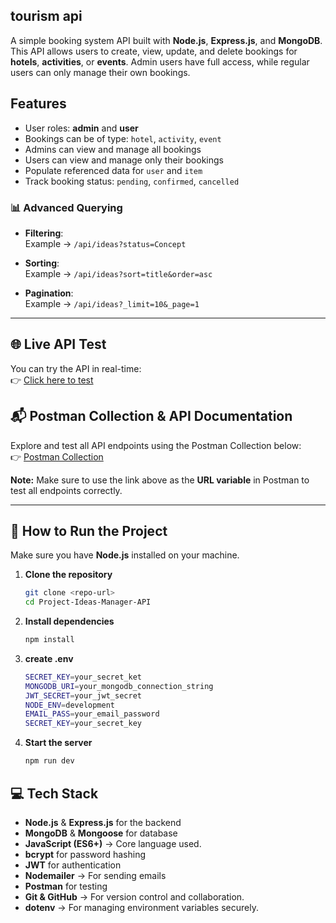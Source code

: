 ## tourism api

A simple booking system API built with **Node.js**, **Express.js**, and **MongoDB**.  
This API allows users to create, view, update, and delete bookings for **hotels**, **activities**, or **events**. Admin users have full access, while regular users can only manage their own bookings.


## Features
- User roles: **admin** and **user**
- Bookings can be of type: `hotel`, `activity`, `event`
- Admins can view and manage all bookings
- Users can view and manage only their bookings
- Populate referenced data for `user` and `item`
- Track booking status: `pending`, `confirmed`, `cancelled` 


### 📊 Advanced Querying  
- **Filtering**:  
  Example → `/api/ideas?status=Concept`  

- **Sorting**:  
  Example → `/api/ideas?sort=title&order=asc`  

- **Pagination**:  
  Example → `/api/ideas?_limit=10&_page=1`  
---
## 🌐 Live API Test
You can try the API in real-time:  
👉 [Click here to test](https://tourism-api-production-aac8.up.railway.app)

## 📬 Postman Collection & API Documentation
Explore and test all API endpoints using the Postman Collection below:  
👉 [Postman Collection](https://www.postman.com/goatme/workspace/my-projects/collection/40780206-70ea1d27-d4a5-4e6e-bb2b-7c153d490985?action=share&source=copy-link&creator=40780206)  

**Note:** Make sure to use the link above as the **URL variable** in Postman to test all endpoints correctly.

---
## 🚀 How to Run the Project
Make sure you have **Node.js** installed on your machine.  

1. **Clone the repository**  
   ```bash
   git clone <repo-url>
   cd Project-Ideas-Manager-API
2. **Install dependencies**  
   ```bash
   npm install
3. **create .env**
   ```bash
   SECRET_KEY=your_secret_ket
   MONGODB_URI=your_mongodb_connection_string
   JWT_SECRET=your_jwt_secret
   NODE_ENV=development
   EMAIL_PASS=your_email_password
   SECRET_KEY=your_secret_key
   
4. **Start the server**  
   ```bash
   npm run dev

## 💻 Tech Stack

- **Node.js** & **Express.js** for the backend
- **MongoDB** & **Mongoose** for database
- **JavaScript (ES6+)** → Core language used.
- **bcrypt** for password hashing
- **JWT** for authentication
- **Nodemailer** → For sending emails 
- **Postman** for testing
- **Git & GitHub** → For version control and collaboration.
- **dotenv** → For managing environment variables securely.  
